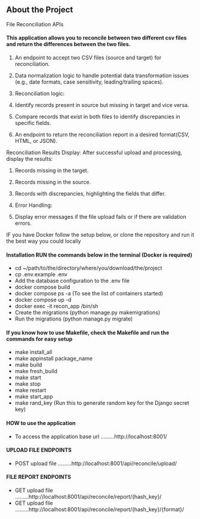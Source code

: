 ## About the Project

File Reconciliation APIs

#### This application allows you to reconcile between two different csv files and return the differences between the two files. 

1. An endpoint to accept two CSV files (source and target) for reconciliation.

2. Data normalization logic to handle potential data transformation issues (e.g., date formats, case sensitivity, leading/trailing spaces).

4. Reconciliation logic:

4. Identify records present in source but missing in target and vice versa.

5. Compare records that exist in both files to identify discrepancies in specific
fields.

6. An endpoint to return the reconciliation report in a desired format(CSV, HTML, or JSON).

Reconciliation Results Display:
After successful upload and processing, display the results:
1. Records missing in the target.

2. Records missing in the source.

3. Records with discrepancies, highlighting the fields that differ.

4. Error Handling:

5. Display error messages if the file upload fails or if there are validation errors.

IF you have Docker follow the setup below, or clone the repository and run it the best way you could locally

#### Installation RUN the commands below in the terminal (Docker is required)
- cd ~/path/to/the/directory/where/you/download/the/project
- cp .env.example .env
- Add the database configuration to the .env file
- docker compose build
- docker compose ps -a (To see the list of containers started) 
- docker compose up -d
- docker exec -it recon_app /bin/sh
- Create the migrations (python manage.py makemigrations)
- Run the migrations (python manage.py migrate)

#### If you know how to use Makefile, check the Makefile and run the commands for easy setup
- make install_all
- make appinstall package_name
- make build
- make fresh_build
- make start
- make stop
- make restart
- make start_app
- make rand_key (Run this to generate random key for the Django secret key)

#### HOW to use the application
- To access the application base url .........http://localhost:8001/

#### UPLOAD FILE ENDPOINTS
- POST upload file .........http://localhost:8001/api/reconcile/upload/

#### FILE REPORT ENDPOINTS
- GET upload file .........http://localhost:8001/api/reconcile/report/{hash_key}/
- GET upload file .........http://localhost:8001/api/reconcile/report/{hash_key}/{format}/
